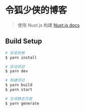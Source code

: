 # 令狐少侠的博客

> 使用 Nuxt.js 构建 [Nuxt.js docs](https://nuxtjs.org)

## Build Setup

``` bash
# 安装依赖
$ yarn install

# 启动项目
$ yarn dev

# 构建项目
$ yarn build
$ yarn start

# 生成静态页面
$ yarn generate
```
